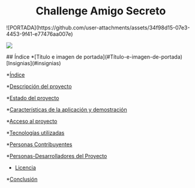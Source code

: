<h1 align="center"> Challenge Amigo Secreto </h1>
![PORTADA](https://github.com/user-attachments/assets/34f98d15-07e3-4453-9f41-e77476aa007e)
<p align="left">
   <img src="https://img.shields.io/badge/STATUS-COMPLETADO-green">
   </p>
## Índice</ul>
*[Título e imagen de portada](#Título-e-imagen-de-portada)
[Insignias](#insignias)

*[Índice](#índice)

*[Descripción del proyecto](#descripción-del-proyecto)

*[Estado del proyecto](#Estado-del-proyecto)

*[Características de la aplicación y demostración](#Características-de-la-aplicación-y-demostración)

*[Acceso al proyecto](#acceso-proyecto)

*[Tecnologías utilizadas](#tecnologías-utilizadas)

*[Personas Contribuyentes](#personas-contribuyentes)

*[Personas-Desarrolladores del Proyecto](#personas-desarrolladores)

* [Licencia](#licencia)

*[Conclusión](#conclusión)
